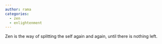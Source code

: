 ```yaml
---
author: rama
categories:
  - zen
  - enlightenment
---
```


Zen is the way of splitting the self again and again, until there is nothing left.